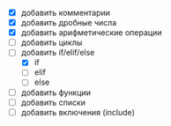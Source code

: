 - [X] добавить комментарии
- [X] добавить дробные числа
- [X] добавить арифметические операции
- [ ] добавить циклы
- [ ] добавить if/elif/else
	- [X] if
	- [ ] elif
	- [ ] else
- [ ] добавить функции
- [ ] добавить списки
- [ ] добавить включения (include) 